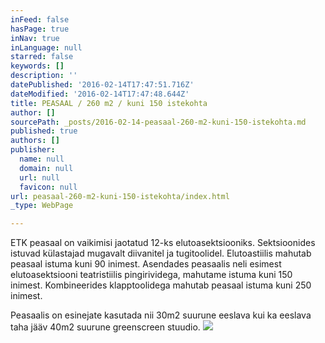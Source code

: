 ```yaml
---
inFeed: false
hasPage: true
inNav: true
inLanguage: null
starred: false
keywords: []
description: ''
datePublished: '2016-02-14T17:47:51.716Z'
dateModified: '2016-02-14T17:47:48.644Z'
title: PEASAAL / 260 m2 / kuni 150 istekohta
author: []
sourcePath: _posts/2016-02-14-peasaal-260-m2-kuni-150-istekohta.md
published: true
authors: []
publisher:
  name: null
  domain: null
  url: null
  favicon: null
url: peasaal-260-m2-kuni-150-istekohta/index.html
_type: WebPage

---
```

ETK peasaal on vaikimisi jaotatud 12-ks elutoasektsiooniks. Sektsioonides istuvad külastajad mugavalt diivanitel ja
tugitoolidel. Elutoastiilis mahutab peasaal istuma kuni 90 inimest. Asendades peasaalis neli esimest elutoasektsiooni
teatristiilis pingirividega, mahutame istuma kuni 150 inimest. Kombineerides klapptoolidega mahutab peasaal istuma
kuni 250 inimest.

Peasaalis on esinejate kasutada nii 30m2 suurune eeslava kui ka eeslava taha jääv 40m2 suurune greenscreen stuudio.
![](https://the-grid-user-content.s3-us-west-2.amazonaws.com/d05986eb-91fd-4106-8f25-edea97b0693f.jpg)
